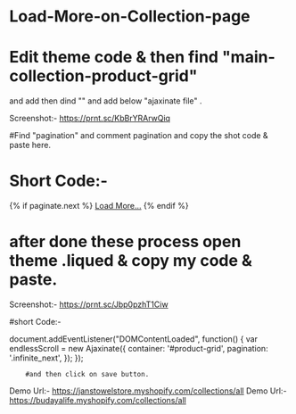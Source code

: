 # Load-More-on-Collection-page
# Edit theme code & then find "main-collection-product-grid"
and add then dind "<script src="{{ 'facets.js' | asset_url }}" defer="defer"></script>" and add below "ajaxinate file" .<script src="{{ 'ajaxinate.min.js' | asset_url }}" defer="defer"></script>

Screenshot:- https://prnt.sc/KbBrYRArwQiq


#Find "pagination" and comment pagination and copy the shot code & paste here.

# Short Code:- 
<div class="infinite_next">
{% if paginate.next %}
<a href="{{ paginate.next.url }}">Load More...</a>
{% endif %}
</div>



# after done these process open theme .liqued & copy my code & paste.
Screenshot:-  https://prnt.sc/Jbp0pzhT1Ciw

#short Code:- 

document.addEventListener("DOMContentLoaded", function() {
          var endlessScroll = new Ajaxinate({
        container: '#product-grid',
        pagination: '.infinite_next',
});
        });
        
        
        #and then click on save button.

Demo Url:- https://janstowelstore.myshopify.com/collections/all
Demo Url:- https://budayalife.myshopify.com/collections/all
